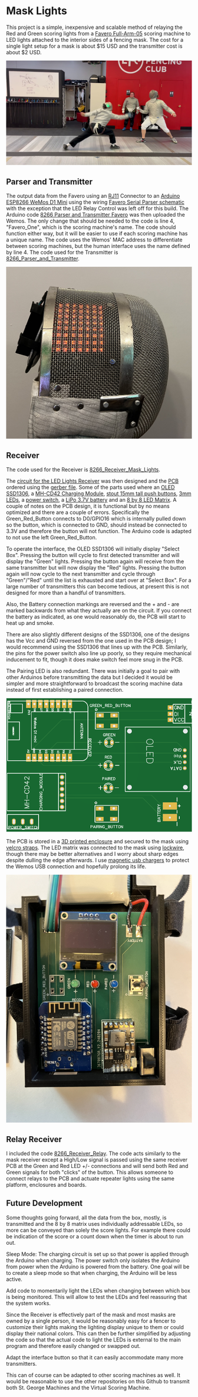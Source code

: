 # Mask Lights #

This project is a simple, inexpensive and scalable method of relaying the Red and Green scoring lights from a [Favero Full-Arm-05](https://www.favero.com/en2_fencing_sport_electronic_scoreboard_fencing_signalling_equipment_apparatus_for_foil_sword_epee_sabre-29-17.html) scoring machine to LED lights attached to the interior sides of a fencing mask. The cost for a single light setup for a mask is about $15 USD and the transmitter cost is about $2 USD.

![Lights_Snapshot_2.png](Lights_Snapshot_2.png)

## Parser and Transmitter ##

The output data from the Favero using an [RJ11](https://www.aliexpress.us/item/2251832602517821.html) Connector to an [Arduino ESP8266 WeMos D1 Mini](https://www.aliexpress.us/item/3256805831695231.html) using the wiring [Favero Serial Parser schematic](Schematic_Favero-Light-Relays.pdf) with the exception that the LED Relay Control was left off for this build. The Arduino code [8266 Parser and Transmitter Favero](8266_Parser_and_Transmitter_Favero) was then uploaded the Wemos. The only change that should be needed to the code is line 4, "Favero_One", which is the scoring machine's name. The code should function either way, but it will be easier to use if each scoring machine has a unique name. The code uses the Wemos' MAC address to differentiate between scoring machines, but the human interface uses the name defined by line 4. The code used for the Transmitter is [8266_Parser_and_Transmitter](8266_Parser_and_Transmitter).

![Mask_Red_Light.jpg](Mask_Red_Light.jpg)

## Receiver ##

The code used for the Receiver is [8266_Receiver_Mask_Lights](8266_Receiver_Mask_Lights).

The [circuit for the LED Lights Receiver](Schematic_Mask_Lights_PCB.pdf) was then designed and the [PCB](PCB_Top.PNG) ordered using the [gerber file](Gerber_Mask_Lights_PCB.zip). Some of the parts used where an [OLED SSD1306](https://www.aliexpress.us/item/3256805784586367.html), a [MH-CD42 Charging Module](https://www.aliexpress.us/item/2255799917197675.html), [stout 15mm tall push buttons](https://www.aliexpress.us/item/2251832725948381.html), [3mm LEDs](https://www.aliexpress.us/item/3256805857472652.html), a [power switch](https://www.aliexpress.us/item/3256803752541650.html), a [LiPo 3.7V battery](https://www.aliexpress.us/item/3256806371239803.html) and an [8 by 8 LED Matrix](https://www.aliexpress.us/item/3256801079332896.html). A couple of notes on the PCB design, it is functional but by no means optimized and there are a couple of errors. Specifically the Green_Red_Button connects to D0/GPIO16 which is internally pulled down so the button, which is connected to GND, should instead be connected to 3.3V and therefore the button will not function. The Arduino code is adapted to not use the left Green_Red_Button.

To operate the interface, the OLED SSD1306 will initially display "Select Box". Pressing the button will cycle to first detected transmitter and will display the "Green" lights. Pressing the button again will receive from the same transmitter but will now display the "Red" lights. Pressing the button again will now cycle to the next transmitter and cycle through "Green"/"Red" until the list is exhausted and start over at "Select Box". For a large number of transmitters this can become tedious, at present this is not designed for more than a handful of transmitters.

Also, the Battery connection markings are reversed and the + and - are marked backwards from what they actually are on the circuit. If you connect the battery as indicated, as one would reasonably do, the PCB will start to heat up and smoke. 

There are also slightly different designs of the SSD1306, one of the designs has the Vcc and GND reversed from the one used in the PCB design; I would recommend using the SSD1306 that lines up with the PCB. Similarly, the pins for the power switch also line up poorly, so they require mechanical inducement to fit, though it does make switch feel more snug in the PCB. 

The Pairing LED is also redundant. There was initially a goal to pair with other Arduinos before transmitting the data but I decided it would be simpler and more straightforward to broadcast the scoring machine data instead of first establishing a paired connection.

![PCB_Top.PNG](https://github.com/BenKohn2004/Mask_Lights/blob/main/PCB_Top.PNG)

The PCB is stored in a [3D printed enclosure](https://cad.onshape.com/documents/9127cf46288eeb6dc56328e9/w/f2f425a857582dd788254ce1/e/b9644c77b763d9ce140f913f?renderMode=0&uiState=6640f95af08a9a25bbff4b10) and secured to the mask using [velcro straps](https://www.aliexpress.us/item/3256806755948519.html). The LED matrix was connected to the mask using [lockwire](https://www.aliexpress.us/item/3256803467852184.html), though there may be better alternatives and I worry about sharp edges despite dulling the edge afterwards. I use [magnetic usb chargers](https://www.aliexpress.us/item/3256805633947608.html) to protect the Wemos USB connection and hopefully prolong its life.

![Mask_Lights_PCB.jpg](Mask_Lights_PCB.jpg)

## Relay Receiver ##

I included the code [8266_Receiver_Relay](8266_Receiver_Relay). The code acts similarly to the mask receiver except a High/Low signal is passed using the same receiver PCB at the Green and Red LED +/- connections and will send both Red and Green signals for both "clicks" of the button. This allows someone to connect relays to the PCB and actuate repeater lights using the same platform, enclosures and boards.

## Future Development ##

Some thoughts going forward, all the data from the box, mostly, is transmitted and the 8 by 8 matrix uses individually addressable LEDs, so more can be conveyed than solely the score lights. For example there could be indication of the score or a count down when the timer is about to run out.

Sleep Mode: The charging circuit is set up so that power is applied through the Arduino when charging. The power switch only isolates the Arduino from power when the Arduino is powered from the battery. One goal will be to create a sleep mode so that when charging, the Arduino will be less active.

Add code to momentarily light the LEDs when changing between which box is being monitored. This will allow to test the LEDs and feel reassuring that the system works.

Since the Receiver is effectively part of the mask and most masks are owned by a single person, it would be reasonably easy for a fencer to customize their lights making the lighting display unique to them or could display their national colors. This can then be further simplified by adjusting the code so that the actual code to light the LEDs is external to the main program and therefore easily changed or swapped out.

Adapt the interface button so that it can easily accommodate many more transmitters.

This can of course can be adapted to other scoring machines as well. It would be reasonable to use the other repositories on this Github to transmit both St. George Machines and the Virtual Scoring Machine.

